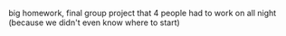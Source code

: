 big homework, final group project that 4 people had to work on all night (because we didn't even know where to start)
